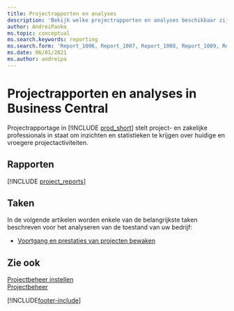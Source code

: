 ```yaml
---
title: Projectrapporten en analyses
description: 'Bekijk welke projectrapporten en analyses beschikbaar zijn in de standaardversie van Business Central, zodat u uw bedrijf kunt volgen.'
author: AndreiPanko
ms.topic: conceptual
ms.search.keywords: reporting
ms.search.form: 'Report_1006, Report_1007, Report_1008, Report_1009, Report_1010, Report_1011, Report_1012, Report_1013, Report_1014'
ms.date: 06/01/2021
ms.author: andreipa
---
```

# <a name="project-reports-and-analytics-in-business-central"></a><a name="project-reports-and-analytics-in-business-central"></a><a name="project-reports-and-analytics-in-business-central"></a>Projectrapporten en analyses in Business Central

Projectrapportage in [!INCLUDE [prod_short](includes/prod_short.md)] stelt project- en zakelijke professionals in staat om inzichten en statistieken te krijgen over huidige en vroegere projectactiviteiten.  

## <a name="reports"></a><a name="reports"></a><a name="reports"></a>Rapporten
[!INCLUDE [project_reports](includes/project-reports-include.md)]

## <a name="tasks"></a><a name="tasks"></a><a name="tasks"></a>Taken

In de volgende artikelen worden enkele van de belangrijkste taken beschreven voor het analyseren van de toestand van uw bedrijf:

* [Voortgang en prestaties van projecten bewaken](projects-how-monitor-progress-performance.md)  


## <a name="see-also"></a><a name="see-also"></a><a name="see-also"></a>Zie ook

[Projectbeheer instellen](projects-setup-projects.md)  
[Projectbeheer](projects-manage-projects.md)  

[!INCLUDE[footer-include](includes/footer-banner.md)]

